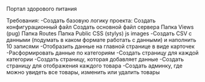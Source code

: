 Портал здорового питания

Требования: 
-Создать базовую логику проекта: 
    Создать конфигурационный файл 
    Создать основной файл сервера 
    Папка Views (pug) 
    Папка Routes 
    Папка Public 
    CSS (stylys) 
    js 
    images 
-Создать CSV с данными (подумать в каком формате работать с данными) и наполнить 10 записями 
-Отобразить данные на главной странице в виде карточек -Расформировать данные по категориям 
-Создать страницу для каждой категории -Создать страницу, которая добавляет данные
-Создать страницу для отображения каждого товара -Создать админку, где можно увидеть все товары, изменить или удалить товары